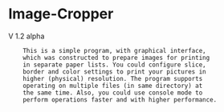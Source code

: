 # Image-Cropper
V 1.2 alpha

        This is a simple program, with graphical interface,
        which was constructed to prepare images for printing
        in separate paper lists. You could configure slice,
        border and color settings to print your pictures in
        higher (physical) resolution. The program supports
        operating on multiple files (in same directory) at
        the same time. Also, you could use console mode to
        perform operations faster and with higher performance.